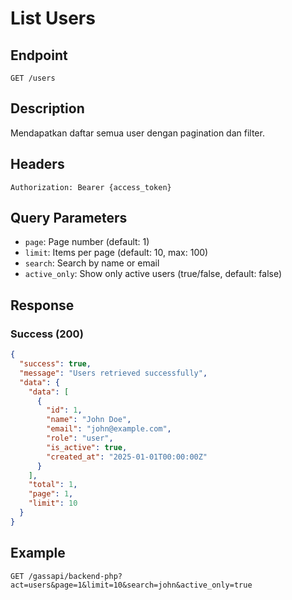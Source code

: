 # List Users

## Endpoint
`GET /users`

## Description
Mendapatkan daftar semua user dengan pagination dan filter.

## Headers
```
Authorization: Bearer {access_token}
```

## Query Parameters
- `page`: Page number (default: 1)
- `limit`: Items per page (default: 10, max: 100)
- `search`: Search by name or email
- `active_only`: Show only active users (true/false, default: false)

## Response
### Success (200)
```json
{
  "success": true,
  "message": "Users retrieved successfully",
  "data": {
    "data": [
      {
        "id": 1,
        "name": "John Doe",
        "email": "john@example.com",
        "role": "user",
        "is_active": true,
        "created_at": "2025-01-01T00:00:00Z"
      }
    ],
    "total": 1,
    "page": 1,
    "limit": 10
  }
}
```

## Example
```
GET /gassapi/backend-php?act=users&page=1&limit=10&search=john&active_only=true
```